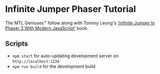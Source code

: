 # Infinite Jumper Phaser Tutorial
The MTL Geniuses™️ follow along with Tommy Leung's ['Infinite Jumper In Phaser 3 With Modern JavaScript'](https://ourcade.co/books/infinite-jumper-phaser3) book.

## Scripts

- `npm start` for auto-updating development server on `http://localhost:1234`
- `npm run build` for the development build
